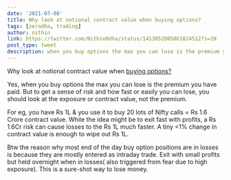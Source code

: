 ```yaml
---
date: '2021-07-08'
title: Why look at notional contract value when buying options?
tags: [zerodha, trading]
author: nithin
link: https://twitter.com/Nithin0dha/status/1413052805061824512?s=20
post_type: tweet
description: when you buy options the max you can lose is the premium you have paid. But to get a sense of risk and how fast or easily you can lose, you should look at the exposure or contract value...
---
```

Why look at notional contract value when [buying options?](https://zerodha.com/z-connect/nudge/option-buying-the-riskiest-trade-out-there)
 
Yes, when you buy options the max you can lose is the premium you have paid. But to get a sense of risk and how fast or easily you can lose, you should look at the exposure or contract value, not the premium. 

For eg, you have Rs 1L & you use it to buy 20 lots of Nifty calls = Rs 1.6 Crore contract value.
While the idea might be to exit fast with profits, a Rs 1.6Cr risk can cause losses to the Rs 1L much faster. A tiny <1% change in contract value is enough to wipe out Rs 1L. 

Btw the reason why most end of the day buy option positions are in losses is because they are mostly entered as intraday trade. Exit with small profits but held overnight when in losses( also triggered from fear due to high exposure). This is a sure-shot way to lose money.
